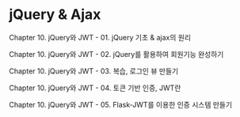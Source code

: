 # jQuery & Ajax



 Chapter 10. jQuery와 JWT - 01. jQuery 기초 & ajax의 원리

Chapter 10. jQuery와 JWT - 02. jQuery를 활용하여 회원기능 완성하기

Chapter 10. jQuery와 JWT - 03. 복습, 로그인 뷰 만들기

Chapter 10. jQuery와 JWT - 04. 토큰 기반 인증, JWT란

Chapter 10. jQuery와 JWT - 05. Flask-JWT를 이용한 인증 시스템 만들기

